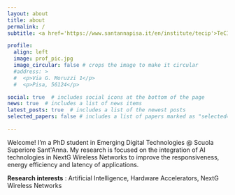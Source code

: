 ```yaml
---
layout: about
title: about
permalink: /
subtitle: <a href='https://www.santannapisa.it/en/institute/tecip'>TeCIP Institute</a> 

profile:
  align: left
  image: prof_pic.jpg
  image_circular: false # crops the image to make it circular
  #address: >
  #  <p>Via G. Moruzzi 1</p>
  #  <p>Pisa, 56124</p>

social: true  # includes social icons at the bottom of the page
news: true  # includes a list of news items
latest_posts: true  # includes a list of the newest posts
selected_papers: false # includes a list of papers marked as "selected={true}"

---
```


Welcome! I’m a PhD student in Emerging Digital Technologies @ Scuola Superiore Sant'Anna. My research is focused on the integration of AI technologies in NextG Wireless Networks to improve the responsiveness, energy efficiency and latency of applications.

**Research interests** : Artificial Intelligence, Hardware Accelerators, NextG Wireless Networks 